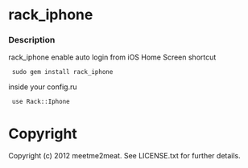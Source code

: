 **rack_iphone**
===============


### Description

 rack_iphone enable auto login from  iOS Home Screen shortcut

 <p><code> sudo gem install rack_iphone </code></p>


 inside your config.ru

<p><code> use Rack::Iphone </code> </p>



**Copyright**
==================
Copyright (c) 2012 meetme2meat. See LICENSE.txt for
further details.

